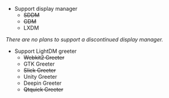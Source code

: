 - Support display manager
  - ~~SDDM~~
  - ~~GDM~~
  - LXDM

*There are no plans to support a discontinued display manager.*

- Support LightDM greeter
  - ~~Webkit2 Greeter~~
  - GTK Greeter
  - ~~Slick Greeter~~
  - Unity Greeter
  - Deepin Greeter
  - ~~Qtquick Greeter~~